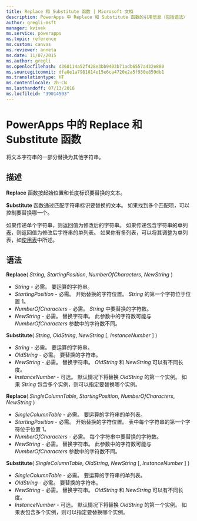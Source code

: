 ```yaml
---
title: Replace 和 Substitute 函数 | Microsoft 文档
description: PowerApps 中 Replace 和 Substitute 函数的引用信息（包括语法）
author: gregli-msft
manager: kvivek
ms.service: powerapps
ms.topic: reference
ms.custom: canvas
ms.reviewer: anneta
ms.date: 11/07/2015
ms.author: gregli
ms.openlocfilehash: d368114a52f428e3bb9403b71adb6557a432e880
ms.sourcegitcommit: dfa0e1a7981814e15e6ca4720e2a5f930e859db1
ms.translationtype: HT
ms.contentlocale: zh-CN
ms.lasthandoff: 07/13/2018
ms.locfileid: "39014503"
---
```

# <a name="replace-and-substitute-functions-in-powerapps"></a>PowerApps 中的 Replace 和 Substitute 函数
将文本字符串的一部分替换为其他字符串。

## <a name="description"></a>描述
**Replace** 函数按起始位置和长度标识要替换的文本。  

**Substitute** 函数通过匹配字符串标识要替换的文本。  如果找到多个匹配项，可以控制要替换哪一个。

如果传递单个字符串，则返回值为修改后的字符串。  如果传递包含字符串的单列[表](../working-with-tables.md)，则返回值为修改后字符串的单列表。 如果你有多列表，可以将其调整为单列表，如[使用表](../working-with-tables.md)中所述。

## <a name="syntax"></a>语法
**Replace**( *String*, *StartingPosition*, *NumberOfCharacters*, *NewString* )

* *String* - 必需。 要运算的字符串。
* *StartingPosition* - 必需。  开始替换的字符位置。 *String* 的第一个字符位于位置 1。
* *NumberOfCharacters* - 必需。  *String* 中要替换的字符数。
* *NewString* - 必需。  替换字符串。 此参数中的字符数可能与 *NumberOfCharacters* 参数中的字符数不同。

**Substitute**( *String*, *OldString*, *NewString* [, *InstanceNumber* ] )

* *String* - 必需。 要运算的字符串。
* *OldString* - 必需。  要替换的字符串。
* *NewString* - 必需。  替换字符串。 *OldString* 和 *NewString* 可以有不同长度。
* *InstanceNumber* - 可选。 默认情况下将替换 *OldString* 的第一个实例。 如果 *String* 包含多个实例，则可以指定要替换哪个实例。

**Replace**( *SingleColumnTable*, *StartingPosition*, *NumberOfCharacters*, *NewString* )

* *SingleColumnTable* - 必需。 要运算的字符串的单列表。
* *StartingPosition* - 必需。  开始替换的字符位置。  表中每个字符串的第一个字符位于位置 1。
* *NumberOfCharacters* - 必需。  每个字符串中要替换的字符数。
* *NewString* - 必需。  替换字符串。 此参数中的字符数可能与 *NumberOfCharacters* 参数中的字符数不同。

**Substitute**( *SingleColumnTable*, *OldString*, *NewString* [, *InstanceNumber* ] )

* *SingleColumnTable* - 必需。 要运算的字符串的单列表。
* *OldString* - 必需。  要替换的字符串。
* *NewString* - 必需。  替换字符串。 *OldString* 和 *NewString* 可以有不同长度。
* *InstanceNumber* - 可选。 默认情况下将替换 *OldString* 的第一个实例。 如果表包含多个实例，则可以指定要替换哪个实例。

